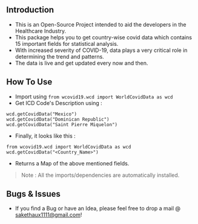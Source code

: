 ## Introduction

+ This is an Open-Source Project intended to aid the developers in the Healthcare Industry.
+ This package helps you to get country-wise covid data which contains 15 important fields for statistical analysis.
+ With increased severity of COVID-19, data plays a very critical role in determining the trend and patterns.
+ The data is live and get updated every now and then. 

## How To Use

+ Import using `from wcovid19.wcd import WorldCovidData as wcd`
+ Get ICD Code's Description using : 

```
wcd.getCovidData("Mexico")
wcd.getCovidData("Dominican Republic")
wcd.getCovidData("Saint Pierre Miquelon")
```

+ Finally, it looks like this :

```
from wcovid19.wcd import WorldCovidData as wcd
wcd.getCovidData("<Country_Name>")
```

+ Returns a Map of the above mentioned fields.

> Note : All the imports/dependencies are automatically installed.

## Bugs & Issues

+ If you find a Bug or have an Idea, please feel free to drop a mail @ sakethaux1111@gmail.com!
